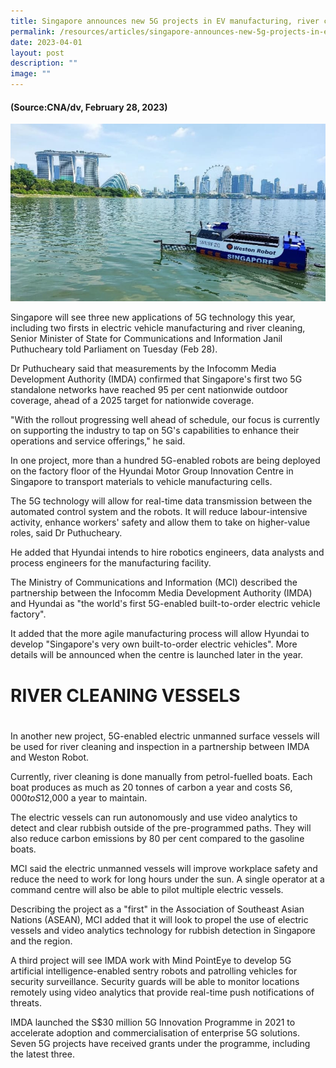 ```yaml
---
title: Singapore announces new 5G projects in EV manufacturing, river cleaning
permalink: /resources/articles/singapore-announces-new-5g-projects-in-ev-manufacturing/
date: 2023-04-01
layout: post
description: ""
image: ""
---
```

#### (Source:CNA/dv, February 28, 2023)

![robot clearning river](/images/articles/weston_robot.jfif)

Singapore will see three new applications of 5G technology this year, including two firsts in electric vehicle manufacturing and river cleaning, Senior Minister of State for Communications and Information Janil Puthucheary told Parliament on Tuesday (Feb 28).

Dr Puthucheary said that measurements by the Infocomm Media Development Authority (IMDA) confirmed that Singapore's first two 5G standalone networks have reached 95 per cent nationwide outdoor coverage, ahead of a 2025 target for nationwide coverage.

"With the rollout progressing well ahead of schedule, our focus is currently on supporting the industry to tap on 5G's capabilities to enhance their operations and service offerings," he said.

In one project, more than a hundred 5G-enabled robots are being deployed on the factory floor of the Hyundai Motor Group Innovation Centre in Singapore to transport materials to vehicle manufacturing cells.

The 5G technology will allow for real-time data transmission between the automated control system and the robots. It will reduce labour-intensive activity, enhance workers' safety and allow them to take on higher-value roles, said Dr Puthucheary.

He added that Hyundai intends to hire robotics engineers, data analysts and process engineers for the manufacturing facility.

The Ministry of Communications and Information (MCI) described the partnership between the Infocomm Media Development Authority (IMDA) and Hyundai as "the world's first 5G-enabled built-to-order electric vehicle factory".

It added that the more agile manufacturing process will allow Hyundai to develop "Singapore's very own built-to-order electric vehicles". More details will be announced when the centre is launched later in the year.

# RIVER CLEANING VESSELS
# 
In another new project, 5G-enabled electric unmanned surface vessels will be used for river cleaning and inspection in a partnership between IMDA and Weston Robot.

Currently, river cleaning is done manually from petrol-fuelled boats. Each boat produces as much as 20 tonnes of carbon a year and costs S$6,000 to S$12,000 a year to maintain.

The electric vessels can run autonomously and use video analytics to detect and clear rubbish outside of the pre-programmed paths. They will also reduce carbon emissions by 80 per cent compared to the gasoline boats.

MCI said the electric unmanned vessels will improve workplace safety and reduce the need to work for long hours under the sun. A single operator at a command centre will also be able to pilot multiple electric vessels.

Describing the project as a "first" in the Association of Southeast Asian Nations (ASEAN), MCI added that it will look to propel the use of electric vessels and video analytics technology for rubbish detection in Singapore and the region.

A third project will see IMDA work with Mind PointEye to develop 5G artificial intelligence-enabled sentry robots and patrolling vehicles for security surveillance. Security guards will be able to monitor locations remotely using video analytics that provide real-time push notifications of threats.

IMDA launched the S$30 million 5G Innovation Programme in 2021 to accelerate adoption and commercialisation of enterprise 5G solutions. Seven 5G projects have received grants under the programme, including the latest three.
